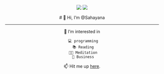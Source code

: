 <div align=center> 
  <p>
  <a href="https://sahayana.tistory.com/" target="_blank"><img src="https://img.shields.io/badge/Blog-DD0B78?style=flat-square&logo=GitHub%20Sponsors&logoColor=white"/></a>
  <a href="mailto:didrmatjd@gmail.com" target="_blank"><img src="https://img.shields.io/badge/didrmatjd@gmail.com-EA4335?style=flat-square&logo=Gmail&logoColor=white"/></a>
<!--   <a href="https://www.linkedin.com/in/%ED%9B%88%ED%9D%AC-%EA%B9%80//" target="_blank"><img src="https://img.shields.io/badge/nmdkims-0A66C2?style=flat-square&logo=Linkedin&logoColor=white"/></a> -->
  
</p>
<p>
   # 👋 Hi, I’m @Sahayana<br>
    <hr>
 👀 I’m interested in<br>

     💻 programming
     📚 Reading
     🙏🏻 Meditation
     🔗 Business
     
    
 📫 Hit me up [here](https://sahayana.tistory.com/).<br>
</p>

